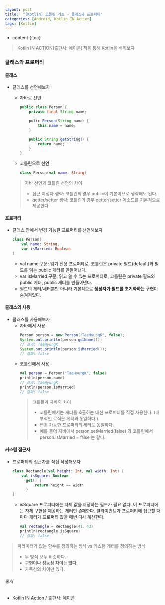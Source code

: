 ```yaml
---
layout: post
title:  "[Kotlin] 코틀린 기초 - 클래스와 프로퍼티"
categories: [Android, Kotlin IN Action]
tags: [Kotlin]
---
```


* content
{:toc}

> Kotlin IN ACTION(출판사: 에이콘) 책을 통해 Kotlin을 배워보자

### 클래스와 프로퍼티

#### 클래스

- 클래스를 선언해보자
  - 자바로 선언
    ```java
    public class Person {
        private final String name;
    
        pulic Person(String name) {
            this.name = name;
        }
    
        public String getString() {
            return name;
        }
    }
    ```

  - 코틀린으로 선언
    ```kotlin
    class Person(val name: String)
    ```
  > 자바 선언과 코틀린 선언의 차이
  >  - 접근 지정자 생략: 코틀린의 경우 public이 기본이므로 생략해도 된다.
  >  - getter/setter 생략: 코틀린의 경우 getter/setter 메소드를 기본적으로 제공한다.





#### 프로퍼티
- 클래스 안에서 변경 가능한 프로퍼티를 선언해보자
    ```kotlin
    class Person(
        val name: String, 
        var isMarried: Boolean
    )
    ```
  - val name 구문: 읽기 전용 프로퍼티로, 코틀린은 private 필드(default)와 필드를 읽는 public 게터를 만들어낸다.
  - var isMarried 구문: 읽고 쓸 수 있는 프로퍼티로, 코틀린은 private 필드와 public 게터, public 세터를 만들어낸다.
  - 필드의 게터/세터뿐만 아니라 기본적으로 **생성자가 필드를 초기화하는 구현**이 숨겨져있다.
  
#### 클래스의 사용
- 클래스를 사용해보자
  - 자바에서 사용
    ```java
    Person person = new Person("TaeHyungK", false);
    System.out.println(person.getName());
    // 결과: TaeHyungK
    System.out.println(person.isMarried());
    // 결과: false
    ```
  - 코틀린에서 사용
    ```kotlin
    val person = Person("TaeHyungK", false)
    println(person.name)
    // 결과: TaeHyungK
    println(person.isMarried)
    // 결과: false
    ```
    > 코틀린과 자바의 차이
    >   - 코틀린에서는 게터를 호출하는 대신 프로퍼티를 직접 사용한다. (내부적인 로직은 게터와 동일하다.)
    >   - 변경 가능한 프로퍼티의 세터도 동일하다.
    >   - 예를 들어 자바에서 person.setMarried(false) 와 코틀린에서 person.isMarried = false 는 같다.

#### 커스텀 접근자
- 프로퍼티의 접근자를 직접 작성해보자
    ```kotlin
    class Rectangle(val height: Int, val width: Int) {
        val isSquare: Boolean
          get() {
              return height == width
          }     
    }
    ```
    - isSquare 프로퍼티에는 자체 값을 저장하는 필드가 필요 없다. 이 프로퍼티에는 자체 구현을 제공하는 게터만 존재한다. 클라이언트가 프로퍼티에 접근할 때마다 게터가 프로퍼티 값을 매번 다시 계산한다.
        ```kotlin
        val rectangle = Rectangle(41, 43)
        println(rectangle.isSquare)
        // 결과: false
        ```
> 파라미터가 없는 함수를 정의하는 방식 vs 커스텀 게터를 정의하는 방식
>   - 두 방식 모두 비슷하다.
>   - **구현이나 성능상 차이는 없다.**
>   - 가독성의 차이만 있다. 

###### 출처

- Kotlin IN Action / 출판사: 에이콘